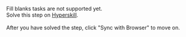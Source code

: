 Fill blanks tasks are not supported yet. <br>Solve this step on <a href="https://hyperskill.org/learn/step/47497">Hyperskill</a>. <br><br>After you have solved the step, click "Sync with Browser"  to move on.